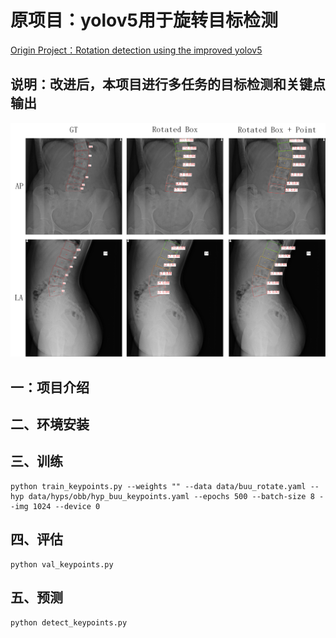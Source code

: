 <!--
 * @Description: 
 * @version: 
 * @Author: ThreeStones1029 2320218115@qq.com
 * @Date: 2024-11-27 12:35:08
 * @LastEditors: ShuaiLei
 * @LastEditTime: 2024-11-27 22:32:01
-->
# 原项目：yolov5用于旋转目标检测

[Origin Project：Rotation detection using the improved yolov5](https://github.com/hukaixuan19970627/yolov5_obb)

## 说明：改进后，本项目进行多任务的目标检测和关键点输出

![](docs/yolov5_obb_keypoint.png)

## 一：项目介绍


## 二、环境安装


## 三、训练

~~~base
python train_keypoints.py --weights "" --data data/buu_rotate.yaml --hyp data/hyps/obb/hyp_buu_keypoints.yaml --epochs 500 --batch-size 8 --img 1024 --device 0
~~~

## 四、评估

~~~base
python val_keypoints.py
~~~


## 五、预测

~~~base
python detect_keypoints.py
~~~